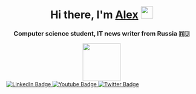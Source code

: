 <div id="header" align="center">
  <h1 align="center">
    Hi there, I'm <a href="https://daniilshat.ru/" target="_blank">Alex</a> <img src="https://github.com/blackcater/blackcater/raw/main/images/Hi.gif" height="32"/>
  </h1>
  <h3 align="center">Computer science student, IT news writer from Russia 🇷🇺</h3>
  <img src="https://media.giphy.com/media/M9gbBd9nbDrOTu1Mqx/giphy.gif" width="100"/>
</div>

<div id="badges">
  <a href="your-linkedin-URL">
    <img src="https://img.shields.io/badge/LinkedIn-blue?style=for-the-badge&logo=linkedin&logoColor=white" alt="LinkedIn Badge"/>
  </a>
  <a href="your-youtube-URL">
    <img src="https://img.shields.io/badge/YouTube-red?style=for-the-badge&logo=youtube&logoColor=white" alt="Youtube Badge"/>
  </a>
  <a href="your-twitter-URL">
    <img src="https://img.shields.io/badge/Twitter-blue?style=for-the-badge&logo=twitter&logoColor=white" alt="Twitter Badge"/>
  </a>
</div> 
